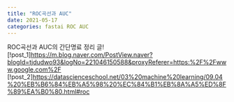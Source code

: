 ```yaml
---
title: "ROC곡선과 AUC"
date: 2021-05-17 
categories: fastai ROC AUC
---
```


ROC곡선과 AUC의 간단명료 정리 글!
[!post_1]https://m.blog.naver.com/PostView.naver?blogId=tjdudwo93&logNo=221046150588&proxyReferer=https:%2F%2Fwww.google.com%2F
[!post_2]https://datascienceschool.net/03%20machine%20learning/09.04%20%EB%B6%84%EB%A5%98%20%EC%84%B1%EB%8A%A5%ED%8F%89%EA%B0%80.html#roc
